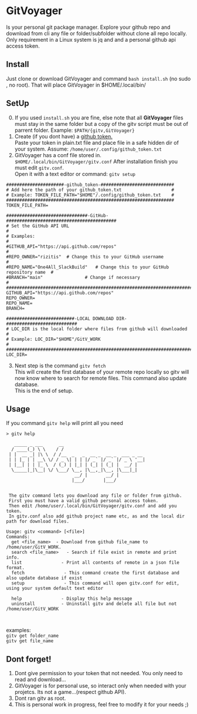 # GitVoyager
Is your personal git package manager. Explore your github repo  and download from cli any file or folder/subfolder without clone all repo locally.<br>
Only requirement in a Linux system is jq and and a personal github api access token.<br>

## Install
Just clone or download GitVoyager and command `bash install.sh` (no sudo , no root). That will place GitVoyager in $HOME/.local/bin/<br>

## SetUp
0. If you used `install.sh` you are fine, else note that all **GitVoyager** files must stay in the same folder but a copy of the gitv script must be out of parrent folder. Example: `$PATH/{gitv,GitVoyager}`
1. Create (if you dont have) a [github token.](https://github.com/settings/tokens) <br>
Paste your token in plain.txt file and place file in a safe hidden dir of your system. Assume: `/home/user/.config/github_token.txt`<br>
2. GitVoyager has a conf file stored in.   `$HOME/.local/bin/GitVoyager/gitv.conf`
After installation finish you must edit `gitv.conf`. <br>
Open it with a text editor or command: `gitv setup`

```
######################-github_token-############################
# Add here the path of your github_token.txt                   #
# Example: TOKEN_FILE_PATH="$HOME"/.config/github_token.txt    #
################################################################
TOKEN_FILE_PATH=

###############################-GitHub-##########################################
# Set the GitHub API URL                                                        #
# Examples:                                                                     #
#GITHUB_API="https://api.github.com/repos"                                      #
#REPO_OWNER="rizitis"  # Change this to your GitHub username                    #
#REPO_NAME="One4All_SlackBuild"   # Change this to your GitHub repository name  #
#BRANCH="main"                # Change if necessary                             #
#################################################################################
GITHUB_API="https://api.github.com/repos"
REPO_OWNER=
REPO_NAME=
BRANCH=

##########################-LOCAL DOWNLOAD DIR-###########################
# LOC_DIR is the local folder where files from github will downloaded   #
# Example: LOC_DIR="$HOME"/GitV_WORK                                    #
#########################################################################
LOC_DIR=
```

3. Next step is the command `gitv fetch`<br>
This will create the first database of your remote repo locally so gitv will now know where to search for remote files. This command also update database.<br>
This is the end of setup.

## Usage
If you command `gitv help` will print all you need<br>
```
> gitv help

   _____ _ ___      __
  / ____(_) \ \    / /
 | |  __ _| |\ \  / /__  _   _  __ _  __ _  ___ _ __
 | | |_ | | __\ \/ / _ \| | | |/ _` |/ _` |/ _ \ '__|
 | |__| | | |_ \  / (_) | |_| | (_| | (_| |  __/ |
  \_____|_|\__| \/ \___/ \__, |\__,_|\__, |\___|_|
                          __/ |       __/ |
                         |___/       |___/


 The gitv command lets you download any file or folder from github.
 First you must have a valid github personal access token.
 Then edit /home/user/.local/bin/GitVoyager/gitv.conf and add you token.
 In gitv.conf also add github project name etc, as and the local dir path for download files.

Usage: gitv <command> [<file>]
Commands:
  get <file_name>  - Download from github file_name to /home/user/GitV_WORK.
  search <file_name>   - Search if file exist in remote and print info.
  list               - Print all contents of remote in a json file format.
  fetch               - This command create the first database and also update database if exist
  setup               - This command will open gitv.conf for edit, using your system default text editor

  help               - Display this help message
  uninstall          - Uninstall gitv and delete all file but not /home/user/GitV_WORK



```

examples:<br> `gitv get folder_name` <br> `gitv get file_name`


## Dont forget!
1. Dont give permission to your token that not needed. You only need to read and download...
2. GitVoyager is for personal use, so interact only when needed with your projetcs. Its not a game...(respect github API).
3. Dont ran gitv as root.
4. This is personal work in progress, feel free to modify it for your needs ;)
